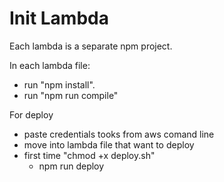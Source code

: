 # Init Lambda

Each lambda is a separate npm project.

In each lambda file:
* run "npm install".
* run "npm run compile"


For deploy
* paste credentials tooks from aws comand line
* move into lambda file that want to deploy
* first time "chmod +x deploy.sh"
  * npm run deploy
